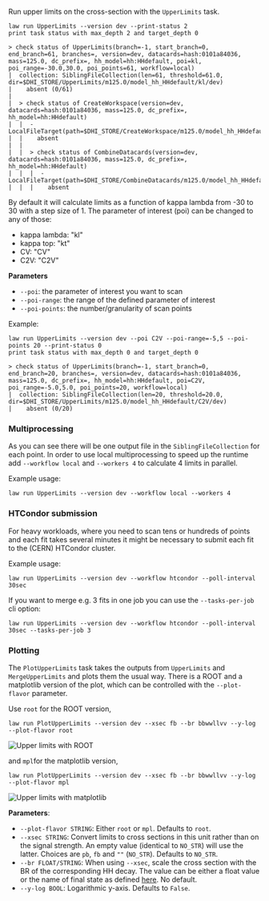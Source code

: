 Run upper limits on the cross-section with the `UpperLimits` task.

```shell hl_lines="1"
law run UpperLimits --version dev --print-status 2
print task status with max_depth 2 and target_depth 0

> check status of UpperLimits(branch=-1, start_branch=0, end_branch=61, branches=, version=dev, datacards=hash:0101a84036, mass=125.0, dc_prefix=, hh_model=hh:HHdefault, poi=kl, poi_range=-30.0,30.0, poi_points=61, workflow=local)
|  collection: SiblingFileCollection(len=61, threshold=61.0, dir=$DHI_STORE/UpperLimits/m125.0/model_hh_HHdefault/kl/dev)
|    absent (0/61)
|
|  > check status of CreateWorkspace(version=dev, datacards=hash:0101a84036, mass=125.0, dc_prefix=, hh_model=hh:HHdefault)
|  |  - LocalFileTarget(path=$DHI_STORE/CreateWorkspace/m125.0/model_hh_HHdefault/dev/workspace.root)
|  |    absent
|  |
|  |  > check status of CombineDatacards(version=dev, datacards=hash:0101a84036, mass=125.0, dc_prefix=, hh_model=hh:HHdefault)
|  |  |  - LocalFileTarget(path=$DHI_STORE/CombineDatacards/m125.0/model_hh_HHdefault/dev/datacard.txt)
|  |  |    absent
```
By default it will calculate limits as a function of kappa lambda from -30 to 30 with a step size of 1.
The parameter of interest (poi) can be changed to any of those:

- kappa lambda: "kl"
- kappa top: "kt"
- CV: "CV"
- C2V: "C2V"

**Parameters**

- `--poi`: the parameter of interest you want to scan
- `--poi-range`: the range of the defined parameter of interest
- `--poi-points`: the number/granularity of scan points

Example:

```shell hl_lines="1"
law run UpperLimits --version dev --poi C2V --poi-range=-5,5 --poi-points 20 --print-status 0
print task status with max_depth 0 and target_depth 0

> check status of UpperLimits(branch=-1, start_branch=0, end_branch=20, branches=, version=dev, datacards=hash:0101a84036, mass=125.0, dc_prefix=, hh_model=hh:HHdefault, poi=C2V, poi_range=-5.0,5.0, poi_points=20, workflow=local)
|  collection: SiblingFileCollection(len=20, threshold=20.0, dir=$DHI_STORE/UpperLimits/m125.0/model_hh_HHdefault/C2V/dev)
|    absent (0/20)
```

### Multiprocessing

As you can see there will be one output file in the `SiblingFileCollection` for each point. In order to use local multiprocessing to speed up the runtime add `--workflow local` and `--workers 4` to calculate 4 limits in parallel.

Example usage:
```shell hl_lines="1"
law run UpperLimits --version dev --workflow local --workers 4
```


### HTCondor submission

For heavy workloads, where you need to scan tens or hundreds of points and each fit takes several minutes it might be necessary to submit each fit to the (CERN) HTCondor cluster.

Example usage:

```shell hl_lines="1"
law run UpperLimits --version dev --workflow htcondor --poll-interval 30sec
```

If you want to merge e.g. 3 fits in one job you can use the `--tasks-per-job` cli option:

```shell hl_lines="1"
law run UpperLimits --version dev --workflow htcondor --poll-interval 30sec --tasks-per-job 3
```

### Plotting

The `PlotUpperLimits` task takes the outputs from `UpperLimits` and `MergeUpperLimits` and plots them the usual way.
There is a ROOT and a matplotlib version of the plot, which can be controlled with the `--plot-flavor` parameter.

Use `root` for the ROOT version,

```shell hl_lines="1"
law run PlotUpperLimits --version dev --xsec fb --br bbwwllvv --y-log --plot-flavor root
```

![Upper limits with ROOT](../images/limits__kl_n61_-30.0_30.0__fb_bbwwllvv_log__root.png)

and `mpl`for the matplotlib version,

```shell hl_lines="1"
law run PlotUpperLimits --version dev --xsec fb --br bbwwllvv --y-log --plot-flavor mpl
```

![Upper limits with matplotlib](../images/limits__kl_n61_-30.0_30.0__fb_bbwwllvv_log__mpl.png)

**Parameters**:

- `--plot-flavor STRING`: Either `root` or `mpl`. Defaults to `root`.
- `--xsec STRING`: Convert limits to cross sections in this unit rather than on the signal strength. An empty value (identical to `NO_STR`) will use the latter. Choices are `pb`, `fb` and `""` (`NO_STR`). Defaults to `NO_STR`.
- `--br FLOAT/STRING`: When using `--xsec`, scale the cross section with the BR of the corresponding HH decay. The value can be either a float value or the name of final state as defined [here](https://gitlab.cern.ch/hh/tools/inference/-/blob/master/dhi/config.py#L14-49). No default.
- `--y-log BOOL`: Logarithmic y-axis. Defaults to `False`.
